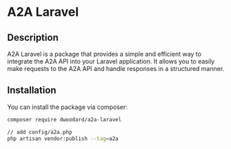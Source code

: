 # A2A Laravel

## Description

A2A Laravel is a package that provides a simple and efficient way to integrate the A2A API into your Laravel application. It allows you to easily make requests to the A2A API and handle responses in a structured manner.

## Installation

You can install the package via composer:

```bash
composer require dwoodard/a2a-laravel
```

```bash
// add config/a2a.php
php artisan vendor:publish --tag=a2a
```




